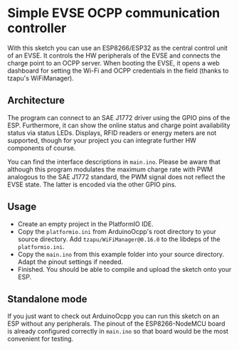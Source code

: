# Simple EVSE OCPP communication controller

With this sketch you can use an ESP8266/ESP32 as the central control unit of an EVSE. It controls the HW peripherals of the EVSE and connects the charge point to an OCPP server. When booting the EVSE, it opens a web dashboard for setting the Wi-Fi and OCPP credentials in the field (thanks to tzapu's WiFiManager).

## Architecture

The program can connect to an SAE&nbsp;J1772 driver using the GPIO pins of the ESP. Furthermore, it can show the online status and charge point availability status via status LEDs. Displays, RFID readers or energy meters are not supported, though for your project you can integrate further HW components of course.

You can find the interface descriptions in `main.ino`. Please be aware that although this program modulates the maximum charge rate with PWM analogous to the SAE&nbsp;J1772 standard, the PWM signal does not reflect the EVSE state. The latter is encoded via the other GPIO pins.

## Usage

- Create an empty project in the PlatformIO IDE.
- Copy the `platformio.ini` from ArduinoOcpp's root directory to your source directory. Add `tzapu/WiFiManager@0.16.0` to the libdeps of the `platformio.ini`.
- Copy the `main.ino` from this example folder into your source directory. Adapt the pinout settings if needed.
- Finished. You should be able to compile and upload the sketch onto your ESP.

## Standalone mode

If you just want to check out ArduinoOcpp you can run this sketch on an ESP without any peripherals. The pinout of the ESP8266-NodeMCU&nbsp;board is already configured correctly in `main.ino` so that board would be the most convenient for testing.
